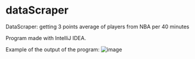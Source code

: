 # dataScraper
DataScraper: getting 3 points average of players from NBA per 40 minutes

Program made with IntelliJ IDEA.

Example of the output of the program:
![image](https://user-images.githubusercontent.com/61289759/223869084-8328786a-4f24-4d77-b70f-5589d0856e3e.png)
